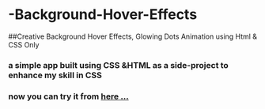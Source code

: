 # -Background-Hover-Effects
##Creative Background Hover Effects, Glowing Dots Animation using Html &amp; CSS Only
###  a simple app built using CSS &HTML as a side-project to enhance my skill in CSS
### now you can try it from [here ...](https://ahmed-roshdy-1.github.io/-Background-Hover-Effects/Index)
